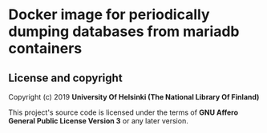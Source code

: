# Docker image for periodically dumping databases from mariadb containers

## License and copyright

Copyright (c) 2019 **University Of Helsinki (The National Library Of Finland)**

This project's source code is licensed under the terms of **GNU Affero General Public License Version 3** or any later version.
